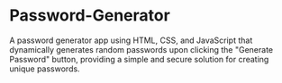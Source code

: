 # Password-Generator
A password generator app using HTML, CSS, and JavaScript that dynamically generates random passwords upon clicking the "Generate Password" button, providing a simple and secure solution for creating unique passwords.
